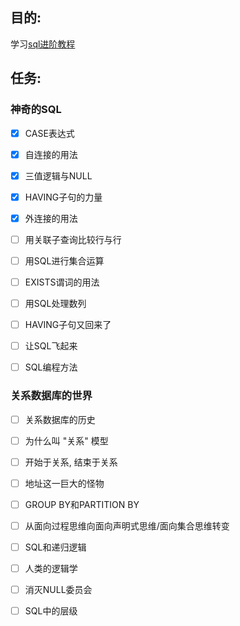 ## 目的:
学习[sql进阶教程](https://book.douban.com/subject/27194738//)

## 任务:

### 神奇的SQL
- [x] CASE表达式

- [x] 自连接的用法

- [x] 三值逻辑与NULL

- [x] HAVING子句的力量

- [x] 外连接的用法

- [ ] 用关联子查询比较行与行

- [ ] 用SQL进行集合运算

- [ ] EXISTS谓词的用法

- [ ] 用SQL处理数列

- [ ] HAVING子句又回来了

- [ ] 让SQL飞起来

- [ ] SQL编程方法

### 关系数据库的世界

- [ ] 关系数据库的历史

- [ ] 为什么叫 "关系" 模型

- [ ] 开始于关系, 结束于关系

- [ ] 地址这一巨大的怪物

- [ ] GROUP BY和PARTITION BY

- [ ] 从面向过程思维向面向声明式思维/面向集合思维转变

- [ ] SQL和递归逻辑

- [ ] 人类的逻辑学

- [ ] 消灭NULL委员会

- [ ] SQL中的层级 
